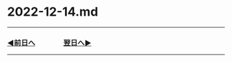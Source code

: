 # 2022-12-14.md

---

### [◀️前日へ](https://github.com/yuasys/chatty-journal/blob/main/2022/12/2022-12-13.md)&emsp;&emsp;&emsp;&emsp;[翌日へ▶️](https://github.com/yuasys/chatty-journal/blob/main/2022/12/2022-12-15.md)

---
